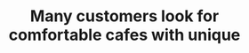 ---
number: Comfort
title: Many customers look for comfortable cafes with unique 
displayOrder: 3
type: stat
---